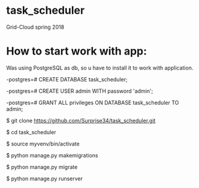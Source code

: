 # task_scheduler
Grid-Cloud spring 2018

# How to start work with app:
Was using PostgreSQL as db, so u have to install it to work with application.

-postgres=# CREATE DATABASE task_scheduler;

-postgres=# CREATE USER admin WITH password 'admin';

-postgres=# GRANT ALL privileges ON DATABASE task_scheduler TO admin;

$ git clone https://github.com/Surprise34/task_scheduler.git

$ cd task_scheduler

$ source myvenv/bin/activate

$ python manage.py makemigrations

$ python manage.py migrate

$ python manage.py runserver


